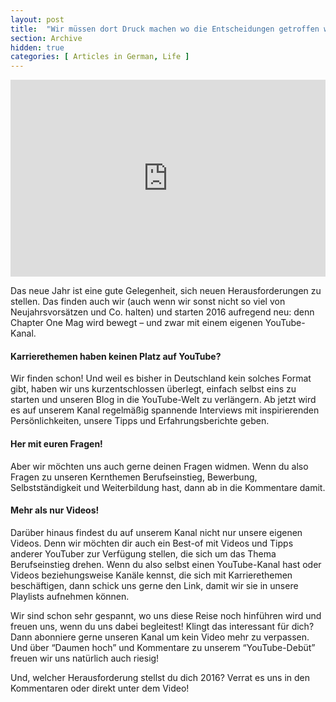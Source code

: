 ```yaml
---
layout: post
title:  "Wir müssen dort Druck machen wo die Entscheidungen getroffen werden"
section: Archive
hidden: true
categories: [ Articles in German, Life ]
---
```


<p><iframe style="width:100%;" height="315" src="https://www.youtube.com/embed/1z1SDZr3ZXg?rel=0&amp;showinfo=0" frameborder="0" allowfullscreen></iframe></p>

Das neue Jahr ist eine gute Gelegenheit, sich neuen Herausforderungen zu stellen. Das finden auch wir (auch wenn wir sonst nicht so viel von Neujahrsvorsätzen und Co. halten) und starten 2016 aufregend neu: denn Chapter One Mag wird bewegt – und zwar mit einem eigenen YouTube-Kanal.

#### Karrierethemen haben keinen Platz auf YouTube?
Wir finden schon! Und weil es bisher in Deutschland kein solches Format gibt, haben wir uns kurzentschlossen überlegt, einfach selbst eins zu starten und unseren Blog in die YouTube-Welt zu verlängern. Ab jetzt wird es auf unserem Kanal regelmäßig spannende Interviews mit inspirierenden Persönlichkeiten, unsere Tipps und Erfahrungsberichte geben.

#### Her mit euren Fragen!
Aber wir möchten uns auch gerne deinen Fragen widmen. Wenn du also Fragen zu unseren Kernthemen Berufseinstieg, Bewerbung, Selbstständigkeit und Weiterbildung hast, dann ab in die Kommentare damit.

#### Mehr als nur Videos!
Darüber hinaus findest du auf unserem Kanal nicht nur unsere eigenen Videos. Denn wir möchten dir auch ein Best-of mit Videos und Tipps anderer YouTuber zur Verfügung stellen, die sich um das Thema Berufseinstieg drehen. Wenn du also selbst einen YouTube-Kanal hast oder Videos beziehungsweise Kanäle kennst, die sich mit Karrierethemen beschäftigen, dann schick uns gerne den Link, damit wir sie in unsere Playlists aufnehmen können.

Wir sind schon sehr gespannt, wo uns diese Reise noch hinführen wird und freuen uns, wenn du uns dabei begleitest! Klingt das interessant für dich? Dann abonniere gerne unseren Kanal um kein Video mehr zu verpassen. Und über “Daumen hoch” und Kommentare zu unserem “YouTube-Debüt” freuen wir uns natürlich auch riesig!

Und, welcher Herausforderung stellst du dich 2016? Verrat es uns in den Kommentaren oder direkt unter dem Video!
